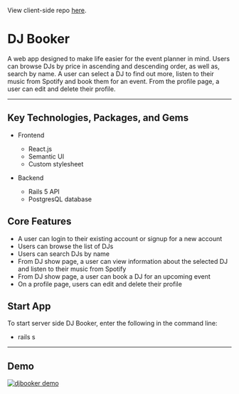 View client-side repo [here](https://github.com/rsabur/booker-client).

# DJ Booker

A web app designed to make life easier for the event planner in mind. Users can browse DJs by price in ascending and descending order, as well as, search by name. A user can select a DJ to find out more, listen to their music from Spotify and book them for an event. From the profile page, a user can edit and delete their profile.
_______________________________________________________________________________________
## Key Technologies, Packages, and Gems

* Frontend
    * React.js
    * Semantic UI
    * Custom stylesheet

* Backend
    * Rails 5 API
    * PostgresQL database

## Core Features
* A user can login to their existing account or signup for a new account
* Users can browse the list of DJs
* Users can search DJs by name
* From DJ show page, a user can view information about the selected DJ and listen to their music from Spotify 
* From DJ show page, a user can book a DJ for an upcoming event
* On a profile page, users can edit and delete their profile

## Start App
To start server side DJ Booker, enter the following in the command line:
* rails s
_______________________________________________________________________________________

## Demo
[![djbooker demo](https://i.imgur.com/AmbJ29V.png)](https://youtu.be/OCFuPYOnDBk "DJ Booker - Click to Watch!")
